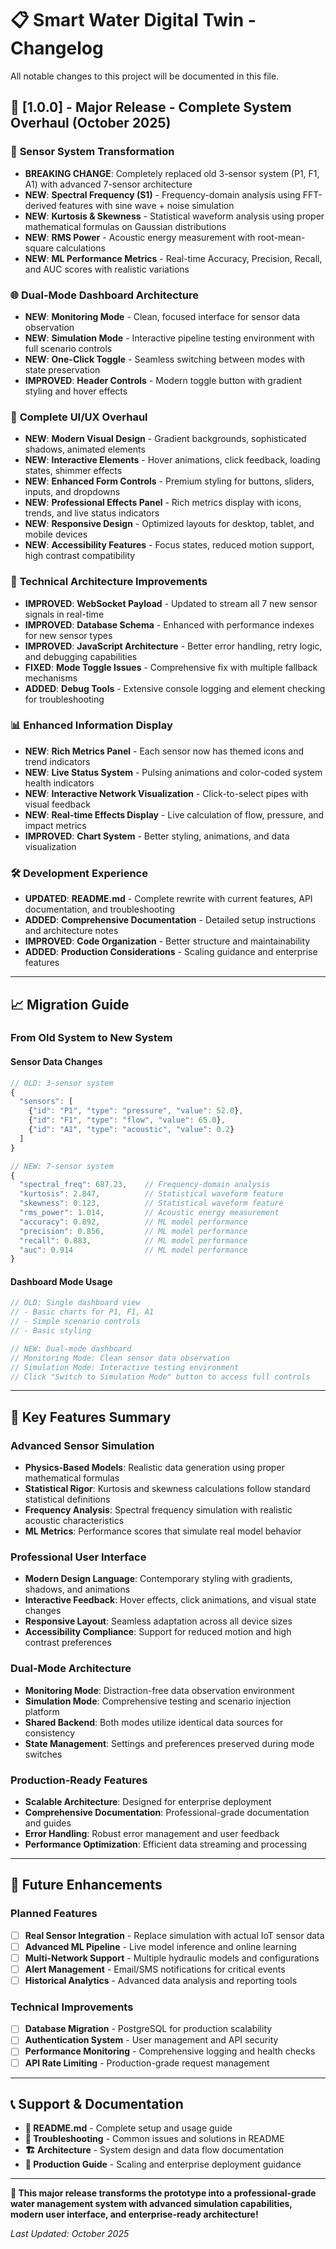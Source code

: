# 📋 Smart Water Digital Twin - Changelog

All notable changes to this project will be documented in this file.

## 🚀 [1.0.0] - Major Release - Complete System Overhaul (October 2025)

### 🎯 **Sensor System Transformation**
- **BREAKING CHANGE**: Completely replaced old 3-sensor system (P1, F1, A1) with advanced 7-sensor architecture
- **NEW**: **Spectral Frequency (S1)** - Frequency-domain analysis using FFT-derived features with sine wave + noise simulation
- **NEW**: **Kurtosis & Skewness** - Statistical waveform analysis using proper mathematical formulas on Gaussian distributions
- **NEW**: **RMS Power** - Acoustic energy measurement with root-mean-square calculations
- **NEW**: **ML Performance Metrics** - Real-time Accuracy, Precision, Recall, and AUC scores with realistic variations

### 🌐 **Dual-Mode Dashboard Architecture**
- **NEW**: **Monitoring Mode** - Clean, focused interface for sensor data observation
- **NEW**: **Simulation Mode** - Interactive pipeline testing environment with full scenario controls
- **NEW**: **One-Click Toggle** - Seamless switching between modes with state preservation
- **IMPROVED**: **Header Controls** - Modern toggle button with gradient styling and hover effects

### 🎨 **Complete UI/UX Overhaul**
- **NEW**: **Modern Visual Design** - Gradient backgrounds, sophisticated shadows, animated elements
- **NEW**: **Interactive Elements** - Hover animations, click feedback, loading states, shimmer effects
- **NEW**: **Enhanced Form Controls** - Premium styling for buttons, sliders, inputs, and dropdowns
- **NEW**: **Professional Effects Panel** - Rich metrics display with icons, trends, and live status indicators
- **NEW**: **Responsive Design** - Optimized layouts for desktop, tablet, and mobile devices
- **NEW**: **Accessibility Features** - Focus states, reduced motion support, high contrast compatibility

### 🔧 **Technical Architecture Improvements**
- **IMPROVED**: **WebSocket Payload** - Updated to stream all 7 new sensor signals in real-time
- **IMPROVED**: **Database Schema** - Enhanced with performance indexes for new sensor types
- **IMPROVED**: **JavaScript Architecture** - Better error handling, retry logic, and debugging capabilities
- **FIXED**: **Mode Toggle Issues** - Comprehensive fix with multiple fallback mechanisms
- **ADDED**: **Debug Tools** - Extensive console logging and element checking for troubleshooting

### 📊 **Enhanced Information Display**
- **NEW**: **Rich Metrics Panel** - Each sensor now has themed icons and trend indicators
- **NEW**: **Live Status System** - Pulsing animations and color-coded system health indicators
- **NEW**: **Interactive Network Visualization** - Click-to-select pipes with visual feedback
- **NEW**: **Real-time Effects Display** - Live calculation of flow, pressure, and impact metrics
- **IMPROVED**: **Chart System** - Better styling, animations, and data visualization

### 🛠️ **Development Experience**
- **UPDATED**: **README.md** - Complete rewrite with current features, API documentation, and troubleshooting
- **ADDED**: **Comprehensive Documentation** - Detailed setup instructions and architecture notes
- **IMPROVED**: **Code Organization** - Better structure and maintainability
- **ADDED**: **Production Considerations** - Scaling guidance and enterprise features

---

## 📈 **Migration Guide**

### From Old System to New System

#### **Sensor Data Changes**
```javascript
// OLD: 3-sensor system
{
  "sensors": [
    {"id": "P1", "type": "pressure", "value": 52.0},
    {"id": "F1", "type": "flow", "value": 65.0},
    {"id": "A1", "type": "acoustic", "value": 0.2}
  ]
}

// NEW: 7-sensor system
{
  "spectral_freq": 687.23,    // Frequency-domain analysis
  "kurtosis": 2.847,          // Statistical waveform feature
  "skewness": 0.123,          // Statistical waveform feature
  "rms_power": 1.014,         // Acoustic energy measurement
  "accuracy": 0.892,          // ML model performance
  "precision": 0.856,         // ML model performance
  "recall": 0.883,            // ML model performance
  "auc": 0.914                // ML model performance
}
```

#### **Dashboard Mode Usage**
```javascript
// OLD: Single dashboard view
// - Basic charts for P1, F1, A1
// - Simple scenario controls
// - Basic styling

// NEW: Dual-mode dashboard
// Monitoring Mode: Clean sensor data observation
// Simulation Mode: Interactive testing environment
// Click "Switch to Simulation Mode" button to access full controls
```

---

## 🎯 **Key Features Summary**

### **Advanced Sensor Simulation**
- **Physics-Based Models**: Realistic data generation using proper mathematical formulas
- **Statistical Rigor**: Kurtosis and skewness calculations follow standard statistical definitions
- **Frequency Analysis**: Spectral frequency simulation with realistic acoustic characteristics
- **ML Metrics**: Performance scores that simulate real model behavior

### **Professional User Interface**
- **Modern Design Language**: Contemporary styling with gradients, shadows, and animations
- **Interactive Feedback**: Hover effects, click animations, and visual state changes
- **Responsive Layout**: Seamless adaptation across all device sizes
- **Accessibility Compliance**: Support for reduced motion and high contrast preferences

### **Dual-Mode Architecture**
- **Monitoring Mode**: Distraction-free data observation environment
- **Simulation Mode**: Comprehensive testing and scenario injection platform
- **Shared Backend**: Both modes utilize identical data sources for consistency
- **State Management**: Settings and preferences preserved during mode switches

### **Production-Ready Features**
- **Scalable Architecture**: Designed for enterprise deployment
- **Comprehensive Documentation**: Professional-grade documentation and guides
- **Error Handling**: Robust error management and user feedback
- **Performance Optimization**: Efficient data streaming and processing

---

## 🚀 **Future Enhancements**

### **Planned Features**
- [ ] **Real Sensor Integration** - Replace simulation with actual IoT sensor data
- [ ] **Advanced ML Pipeline** - Live model inference and online learning
- [ ] **Multi-Network Support** - Multiple hydraulic models and configurations
- [ ] **Alert Management** - Email/SMS notifications for critical events
- [ ] **Historical Analytics** - Advanced data analysis and reporting tools

### **Technical Improvements**
- [ ] **Database Migration** - PostgreSQL for production scalability
- [ ] **Authentication System** - User management and API security
- [ ] **Performance Monitoring** - Comprehensive logging and health checks
- [ ] **API Rate Limiting** - Production-grade request management

---

## 📞 **Support & Documentation**

- **📖 README.md** - Complete setup and usage guide
- **🔧 Troubleshooting** - Common issues and solutions in README
- **🏗️ Architecture** - System design and data flow documentation
- **🚀 Production Guide** - Scaling and enterprise deployment guidance

---

**🎉 This major release transforms the prototype into a professional-grade water management system with advanced simulation capabilities, modern user interface, and enterprise-ready architecture!**

*Last Updated: October 2025*
